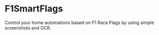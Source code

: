 # F1SmartFlags
Control your home automations based on F1 Race Flags by using simple screenshots and OCR.
